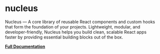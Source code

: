 # nucleus
Nucleus — A core library of reusable React components and custom hooks that form the foundation of your projects. Lightweight, modular, and developer-friendly, Nucleus helps you build clean, scalable React apps faster by providing essential building blocks out of the box.

[**Full Documentation**](https://dosullivan557.github.io/nucleus/)
